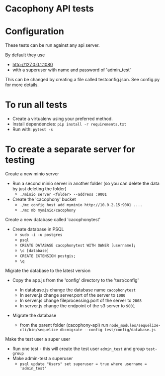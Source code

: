 # Cacophony API tests

# Configuration

These tests can be run against any api server.

By default they use 
* http://127.0.0.1:1080
* with a superuser with name and password of 'admin_test'

This can be changed by creating a file called testconfig.json.  See config.py for more details. 

# To run all tests

* Create a virtualenv using your preferred method.
* Install dependencies: `pip install -r requirements.txt`
* Run with: `pytest -s`


# To create a separate server for testing

Create a new minio server
* Run a second minio server in another folder (so you can delete the data by just deleting the folder)
  - `./minio server <folder> --address :9001`
* Create the 'cacophony' bucket
  - `./mc config host add myminio http://10.0.2.15:9001 ....`
  - `./mc mb myminio/cacophony`

Create a new database called 'cacophonytest'
* Create database in PSQL
  - `sudo -i -u postgres`
  - `psql`
  - `CREATE DATABASE cacophonytest WITH OWNER [username];`
  - `\c [database]`
  - `CREATE EXTENSION postgis;`
  - `\q`

Migrate the database to the latest version
* Copy the app.js from the 'config' directory to the 'test/config'
  - In database.js change the database name `cacophonytest`
  - In server.js change server.port of the server to `1080`
  - In server.js change fileprocessing.port of the server to `2008`
  - In server.js change the endpoint of the s3 server to `9001`

* Migrate the database
  - from the parent folder (cacophony-api) run `node_modules/sequelize-cli/bin/sequelize db:migrate --config test/config/database.js`

Make the test user a super user
* Run one test - this will create the test user `admin_test` and group `test-group`
* Make admin-test a superuser
  - `psql update "Users" set superuser = true where username = 'admin_test'`


